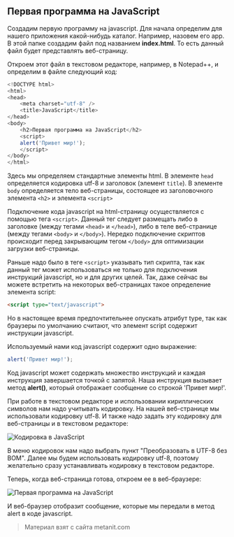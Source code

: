 ## Первая программа на JavaScript

Создадим первую программу на javascript. Для начала определим для нашего приложения какой-нибудь каталог. Например, назовем его app. В этой папке создадим файл под названием **index.html**. То есть данный файл будет представлять веб-страницу.

Откроем этот файл в текстовом редакторе, например, в Notepad++, и определим в файле следующий код:

```js
<!DOCTYPE html>
<html>
<head>
    <meta charset="utf-8" />
    <title>JavaScript</title>
</head>
<body>
    <h2>Первая программа на JavaScript</h2>
    <script>
    alert('Привет мир!');
    </script>
</body>
</html>
```

Здесь мы определяем стандартные элементы html. В элементе `head` определяется кодировка utf-8 и заголовок (элемент `title`). В элементе `body` определяется тело веб-страницы, состоящее из заголовочного элемента `<h2>` и элемента `<script>`

Подключение кода javascript на html-страницу осуществляется с помощью тега `<script>`. Данный тег следует размещать либо в заголовке (между тегами `<head>` и `</head>`), либо в теле веб-странице (между тегами `<body>` и `</body>`). Нередко подключение скриптов происходит перед закрывающим тегом `</body>` для оптимизации загрузки веб-страницы.

Раньше надо было в теге `<script>` указывать тип скрипта, так как данный тег может использоваться не только для подключения инструкций javascript, но и для других целей. Так, даже сейчас вы можете встретить на некоторых веб-страницах такое определение элемента script:

```html
<script type="text/javascript">
```

Но в настоящее время предпочтительнее опускать атрибут type, так как браузеры по умолчанию считают, что элемент script содержит инструкции javascript.

Используемый нами код javascript содержит одно выражение:

```js
alert('Привет мир!');
```

Код javascript может содержать множество инструкций и каждая инструкция завершается точкой с запятой. Наша инструкция вызывает метод **alert()**, который отображает сообщение со строкой 'Привет мир!'.

При работе в текстовом редакторе и использовании кириллических символов нам надо учитывать кодировку. На нашей веб-странице мы использовали кодировку utf-8. И также надо задать эту кодировку для веб-страницы и в текстовом редакторе:

![Кодировка в JavaScript](https://metanit.com/web/javascript/pics/1.2.png)

В меню кодировок нам надо выбрать пункт "Преобразовать в UTF-8 без BOM". Далее мы будем использовать кодировку utf-8, поэтому желательно сразу устанавливать кодировку в текстовом редакторе.

Теперь, когда веб-страница готова, откроем ее в веб-браузере:

![Первая программа на JavaScript](https://metanit.com/web/javascript/pics/1.1.png)

И веб-браузер отобразит сообщение, которые мы передали в метод alert в коде javascript.


> Материал взят с сайта metanit.com